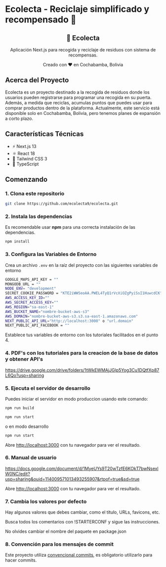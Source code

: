 # Ecolecta - Reciclaje simplificado y recompensado 🌱

<div align="center">
  <h2>🚀 Ecolecta</h2>
  <p>Aplicación Next.js para recogida y reciclaje de residuos con sistema de recompensas.</p>
  <p>Creado con ❤️ en Cochabamba, Bolivia</p>

<!-- Aquí puedes agregar insignias de tu proyecto -->

</div>

## Acerca del Proyecto

Ecolecta es un proyecto destinado a la recogida de residuos donde los usuarios pueden registrarse para programar una recogida en su puerta. Además, a medida que reciclas, acumulas puntos que puedes usar para comprar productos dentro de la plataforma. Actualmente, este servicio está disponible solo en Cochabamba, Bolivia, pero tenemos planes de expansión a corto plazo.

## Características Técnicas

- ⚡️ Next.js 13
- ⚛️ React 18
- 💨 Tailwind CSS 3
- 💎 TypeScript

## Comenzando

### 1. Clona este repositorio

```bash
git clone https://github.com/ecolecta9/ecolecta.git
```

### 2. Instala las dependencias

Es recomendable usar **npm** para una correcta instalación de las dependencias.

```bash
npm install
```

### 3. Configura las Variables de Entorno

Crea un archivo `.env` en la raíz del proyecto con las siguientes variables de entorno

```bash
GOOGLE_MAPS_API_KEY = ""
MONGODB_URL = ""
NODE_ENV= "development"
SECRET_COOKIE_PASSWORD = "KTE2iWWSeoAA.PWEL4TyQ1rVcXiOZgPyiSsI1HuwcdCK" o "secret_password_40_string_lenght"
AWS_ACCESS_KEY_ID=""
AWS_SECRET_ACCESS_KEY=""
AWS_REGION="sa-east-1"
AWS_BUCKET_NAME="nombre-bucket-aws-s3"
AWS_DOMAIN="nombre-bucket-aws-s3.s3.sa-east-1.amazonaws.com"
NEXT_PUBLIC_API_URL="http://localhost:3000" o "url.domain"
NEXT_PUBLIC_API_FACEBOOK = ""
```

Establece tus variables de entorno con los tutoriales facilitados en el punto 4.

### 4. PDF's con los tutoriales para la creacion de la base de datos y obtener API's

https://drive.google.com/drive/folders/1tWkEWMAjJGlp5Yog3Cu1DQtfXp87L6Qo?usp=sharing

### 5. Ejecuta el servidor de desarrollo

Puedes iniciar el servidor en modo produccion usando este comando:

```bash
npm run build

npm run start
```

o en modo desarrollo

```bash
npm run start

```

Abre [http://localhost:3000](http://localhost:3000) con tu navegador para ver el resultado.

### 6. Manual de usuario

https://docs.google.com/document/d/1MyeUYs9T20wTzfE6KOkT7bwNsexlW0NC/edit?usp=sharing&ouid=114009571013493255907&rtpof=true&sd=true

Abre [http://localhost:3000](http://localhost:3000) con tu navegador para ver el resultado.

### 7. Cambia los valores por defecto

Hay algunos valores que debes cambiar, como el título, URLs, favicons, etc.

Busca todos los comentarios con !STARTERCONF y sigue las instrucciones.

No olvides cambiar el nombre del paquete en package.json

### 8. Convención para los mensajes de commit

Este proyecto utiliza [convencional commits](https://www.conventionalcommits.org/en/v1.0.0/), es obligatorio utilizarlo para hacer commits.
